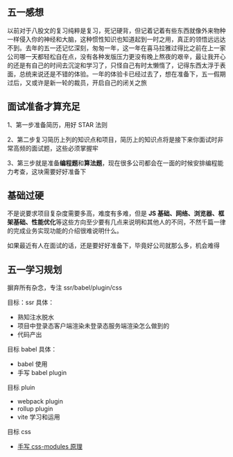 ## 五一感想

以前对于八股文的复习纯粹是复习，死记硬背，但记着记着有些东西就像外来物种一样侵入你的神经和大脑，这种惯性知识也知道起到一时之用，真正的领悟远远达不到。去年的五一还记忆深刻，匆匆一年，这一年在喜马拉雅过得比之前在上一家公司哪一天都轻松自在点，没有各种发版压力更没有晚上熬夜的艰辛，最让我开心的还是有自己的时间去沉淀和学习了，只怪自己有时太懒惰了，记得东西太浮于表面，总统来说还是不错的体验。一年的体验卡已经过去了，想在准备下，五一假期过后，又或许是新一轮的裁员，开启自己的闭关之旅

## 面试准备才算充足

1、第一步准备简历，用好 STAR 法则

2、第二步复习简历上列的知识点和项目，简历上的知识点将是接下来你面试时非常高频的面试题，这些必须掌握牢

3、第三步就是准备**编程题**和**算法题**，现在很多公司都会在一面的时候安排编程能力考查，这块需要好好准备下

## 基础过硬

不是说要求项目复杂度需要多高，难度有多难，但是 **JS 基础、网络、浏览器、框架基础、性能优化**等这些方向至少要有几点来说明和其他人的不同，不然千篇一律的完成业务实现功能的介绍很难说明什么。

如果最近有人在面试的话，还是要好好准备下，毕竟好公司就那么多，机会难得

## 五一学习规划

摒弃所有杂念，专注 ssr/babel/plugin/css

目标：ssr 具体：

- 熟知注水脱水
- 项目中登录态客户端渲染未登录态服务端渲染怎么做到的
- 代码产出

目标 babel 具体：

- babel 使用
- 手写 babel plugin

目标 pluin

- webpack plugin
- rollup plugin
- vite 学习和运用

目标 css

- [手写 css-modules 原理](https://mp.weixin.qq.com/s/CX-LC014iZ4vpTko59Sf7A)
